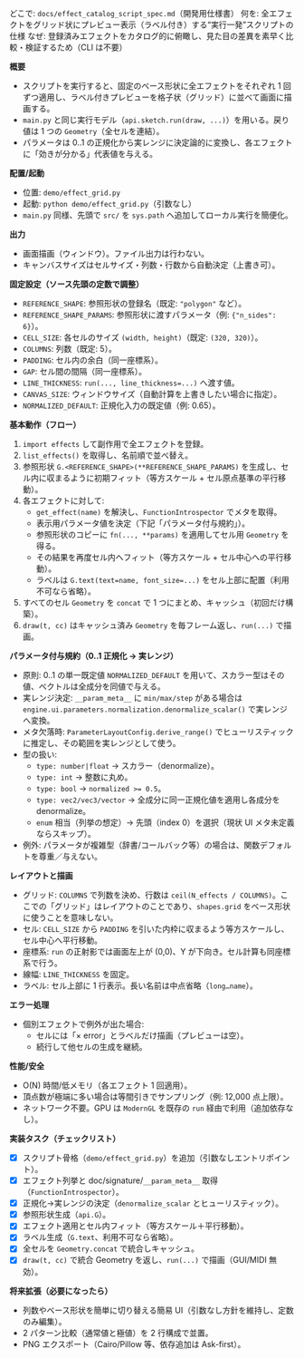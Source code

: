 どこで: `docs/effect_catalog_script_spec.md`（開発用仕様書）
何を: 全エフェクトをグリッド状にプレビュー表示（ラベル付き）する“実行一発”スクリプトの仕様
なぜ: 登録済みエフェクトをカタログ的に俯瞰し、見た目の差異を素早く比較・検証するため（CLI は不要）

**概要**
- スクリプトを実行すると、固定のベース形状に全エフェクトをそれぞれ 1 回ずつ適用し、ラベル付きプレビューを格子状（グリッド）に並べて画面に描画する。
- `main.py` と同じ実行モデル（`api.sketch.run(draw, ...)`）を用いる。戻り値は 1 つの `Geometry`（全セルを連結）。
- パラメータは 0..1 の正規化から実レンジに決定論的に変換し、各エフェクトに「効きが分かる」代表値を与える。

**配置/起動**
- 位置: `demo/effect_grid.py`
- 起動: `python demo/effect_grid.py`（引数なし）
- `main.py` 同様、先頭で `src/` を `sys.path` へ追加してローカル実行を簡便化。

**出力**
- 画面描画（ウィンドウ）。ファイル出力は行わない。
- キャンバスサイズはセルサイズ・列数・行数から自動決定（上書き可）。

**固定設定（ソース先頭の定数で調整）**
- `REFERENCE_SHAPE`: 参照形状の登録名（既定: `"polygon"` など）。
- `REFERENCE_SHAPE_PARAMS`: 参照形状に渡すパラメータ（例: `{"n_sides": 6}`）。
- `CELL_SIZE`: 各セルのサイズ `(width, height)`（既定: `(320, 320)`）。
- `COLUMNS`: 列数（既定: 5）。
- `PADDING`: セル内の余白（同一座標系）。
- `GAP`: セル間の間隔（同一座標系）。
- `LINE_THICKNESS`: `run(..., line_thickness=...)` へ渡す値。
- `CANVAS_SIZE`: ウィンドウサイズ（自動計算を上書きしたい場合に指定）。
- `NORMALIZED_DEFAULT`: 正規化入力の既定値（例: 0.65）。

**基本動作（フロー）**
1) `import effects` して副作用で全エフェクトを登録。
2) `list_effects()` を取得し、名前順で並べ替え。
3) 参照形状 `G.<REFERENCE_SHAPE>(**REFERENCE_SHAPE_PARAMS)` を生成し、セル内に収まるように初期フィット（等方スケール + セル原点基準の平行移動）。
4) 各エフェクトに対して:
   - `get_effect(name)` を解決し、`FunctionIntrospector` でメタを取得。
   - 表示用パラメータ値を決定（下記「パラメータ付与規約」）。
   - 参照形状のコピーに `fn(..., **params)` を適用してセル用 `Geometry` を得る。
   - その結果を再度セル内へフィット（等方スケール + セル中心への平行移動）。
   - ラベルは `G.text(text=name, font_size=...)` をセル上部に配置（利用不可なら省略）。
5) すべてのセル `Geometry` を `concat` で 1 つにまとめ、キャッシュ（初回だけ構築）。
6) `draw(t, cc)` はキャッシュ済み `Geometry` を毎フレーム返し、`run(...)` で描画。

**パラメータ付与規約（0..1 正規化 → 実レンジ）**
- 原則: 0..1 の単一既定値 `NORMALIZED_DEFAULT` を用いて、スカラー型はその値、ベクトルは全成分を同値で与える。
- 実レンジ決定: `__param_meta__` に `min/max/step` がある場合は `engine.ui.parameters.normalization.denormalize_scalar()` で実レンジへ変換。
- メタ欠落時: `ParameterLayoutConfig.derive_range()` でヒューリスティックに推定し、その範囲を実レンジとして使う。
- 型の扱い:
  - `type: number|float` → スカラー（denormalize）。
  - `type: int` → 整数に丸め。
  - `type: bool` → `normalized >= 0.5`。
  - `type: vec2/vec3/vector` → 全成分に同一正規化値を適用し各成分を denormalize。
  - `enum` 相当（列挙の想定）→ 先頭（index 0）を選択（現状 UI メタ未定義ならスキップ）。
- 例外: パラメータが複雑型（辞書/コールバック等）の場合は、関数デフォルトを尊重／与えない。

**レイアウトと描画**
- グリッド: `COLUMNS` で列数を決め、行数は `ceil(N_effects / COLUMNS)`。ここでの「グリッド」はレイアウトのことであり、`shapes.grid` をベース形状に使うことを意味しない。
- セル: `CELL_SIZE` から `PADDING` を引いた内枠に収まるよう等方スケールし、セル中心へ平行移動。
- 座標系: `run` の正射影では画面左上が (0,0)、Y が下向き。セル計算も同座標系で行う。
- 線幅: `LINE_THICKNESS` を固定。
- ラベル: セル上部に 1 行表示。長い名前は中点省略（`long…name`）。

**エラー処理**
- 個別エフェクトで例外が出た場合:
  - セルには「× error」とラベルだけ描画（プレビューは空）。
  - 続行して他セルの生成を継続。

**性能/安全**
- O(N) 時間/低メモリ（各エフェクト 1 回適用）。
- 頂点数が極端に多い場合は等間引きでサンプリング（例: 12,000 点上限）。
- ネットワーク不要。GPU は `ModernGL` を既存の `run` 経由で利用（追加依存なし）。

**実装タスク（チェックリスト）**
- [x] スクリプト骨格（`demo/effect_grid.py`）を追加（引数なしエントリポイント）。
- [x] エフェクト列挙と doc/signature/`__param_meta__` 取得（`FunctionIntrospector`）。
- [x] 正規化→実レンジの決定（`denormalize_scalar` とヒューリスティック）。
- [x] 参照形状生成（`api.G`）。
- [x] エフェクト適用とセル内フィット（等方スケール＋平行移動）。
- [x] ラベル生成（`G.text`、利用不可なら省略）。
- [x] 全セルを `Geometry.concat` で統合しキャッシュ。
- [x] `draw(t, cc)` で統合 Geometry を返し、`run(...)` で描画（GUI/MIDI 無効）。

**将来拡張（必要になったら）**
- 列数やベース形状を簡単に切り替える簡易 UI（引数なし方針を維持し、定数のみ編集）。
- 2 パターン比較（通常値と極値）を 2 行構成で並置。
- PNG エクスポート（Cairo/Pillow 等、依存追加は Ask-first）。
